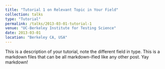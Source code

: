 ```yaml
---
title: "Tutorial 1 on Relevant Topic in Your Field"
collection: talks
type: "Tutorial"
permalink: /talks/2013-03-01-tutorial-1
venue: "UC-Berkeley Institute for Testing Science"
date: 2013-03-01
location: "Berkeley CA, USA"
---
```




This is a description of your tutorial, note the different field in type. This is a markdown files that can be all markdown-ified like any other post. Yay markdown!
